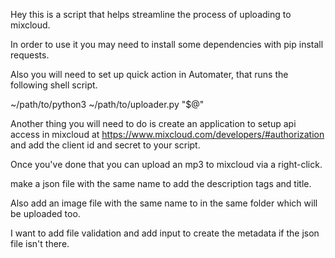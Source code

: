 Hey this is a script that helps streamline the process of uploading to mixcloud.

In order to use it you may need to install some dependencies with pip install requests.

Also you will need to set up quick action in Automater, that runs the following shell script. 

~/path/to/python3 ~/path/to/uploader.py "$@"

Another thing you will need to do is create an application to setup api access in mixcloud at https://www.mixcloud.com/developers/#authorization and add the client id and secret to your script.

Once you've done that you can upload an mp3 to mixcloud via a right-click.

make a json file with the same name to add the description tags and title.

Also add an image file with the same name to in the same folder which will be uploaded too.

I want to add file validation and add input to create the metadata if the json file isn't there.

